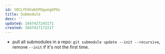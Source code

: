 ```yaml
---
id: t0CLYhShabVFDguegGPGs
title: Submodule
desc: ''
updated: 1647427245171
created: 1647427172217
---
```


- pull all submodules in a repo: `git submodule update --init --recursive`, remove `--init` if it's not the first time.
